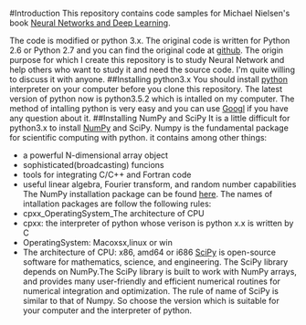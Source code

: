 #Introduction
This repository contains code samples for Michael Nielsen's book [Neural Networks and Deep Learning][1].

The code is modified or python 3.x. The original code is written for Python 2.6 or Python 2.7 and you can find the original code at [github][2]. The origin purpose for which I create this repository is to study Neural Network and help others who want to study it and need the source code. I'm quite willing to discuss it with anyone.
##Installing python3.x
You should install [python][3] interpreter on your computer before you clone this repository. The latest version of python now is python3.5.2 which is intalled on my computer. The method of intalling python is very easy and you can use [Googl][4] if you have any question about it.
##Installing NumPy and SciPy
It is a little difficult for python3.x to install [NumPy][5] and SciPy. Numpy is the fundamental package for scientific computing with python. it contains among other things:
* a powerful N-dimensional array object
* sophisticated(broadcasting) funcions
* tools for integrating C/C++ and Fortran code
* useful linear algebra, Fourier transform, and random number capabilities
The NumPy installation package can be found [here][6]. The names of intallation packages are follow the following rules:
* cpxx_OperatingSystem_The architecture of CPU
* cpxx: the interpreter of python whose verison is python x.x is written by C
* OperatingSystem: Macoxsx,linux or win
* The architecture of CPU: x86, amd64 or i686
[SciPy][7] is open-source software for mathematics, science, and engineering. The SciPy library depends on NumPy.The SciPy library is built to work with NumPy arrays, and provides many user-friendly and efficient numerical routines for numerical integration and optimization. The rule of name of SciPy is similar to that of Numpy.
So choose the version which is suitable for your computer and the interpreter of python.

[1]: http://neuralnetworksanddeeplearning.com/
[2]: https://github.com/mnielsen/neural-networks-and-deep-learning
[3]: https://www.python.org/downloads/
[4]: https://www.google.com
[5]: http://www.numpy.org/
[6]: https://pypi.python.org/pypi/numpy
[7]: https://pypi.python.org/pypi/scipy
